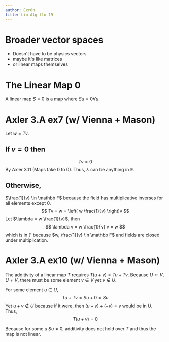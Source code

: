 ```yaml
---
author: Exr0n
title: Lin Alg flo 19
---
```


# Broader vector spaces

-   Doesn\'t have to be physics vectors
-   maybe it\'s like matrices
-   or linear maps themselves

# The Linear Map 0

A linear map $S = 0$ is a map where $Su = 0 \forall u$.

# Axler 3.A ex7 (w/ Vienna + Mason)

Let $w = Tv$.

## If $v = 0$ then

$$Tv = 0$$ By Axler 3.11 (Maps take 0 to 0). Thus, $\lambda$ can be
anything in $\mathbb F$.

## Otherwise,

$\frac{1}{v} \in \mathbb F$ because the field has multiplicative
inverses for all elements except 0. $$
   Tv = w = \left( w \frac{1}{v} \right)v
   $$ Let $\lambda = w \frac{1}{v}$, then
$$ \lambda v = w \frac{1}{v} v = w $$ which is in $\mathbb F$ because
$w, \frac{1}{v} \in \mathbb F$ and fields are closed under
multiplication.

# Axler 3.A ex10 (w/ Vienna + Mason)

The additivity of a linear map $T$ requires $T(u+v) = Tu + Tv$. Because
$U \subset V, U \neq V$, there must be some element $v \in V$ yet
$v \notin U$.

For some element $u \in U$, $$Tu + Tv = Su + 0 = Su$$ Yet $u+v \notin U$
because if it were, then $(u+v)+(-v) = v$ would be in $U$. Thus,
$$T(u+v) = 0$$

Because for some $u$ $Su\neq 0$, additivity does not hold over $T$ and
thus the map is not linear.
